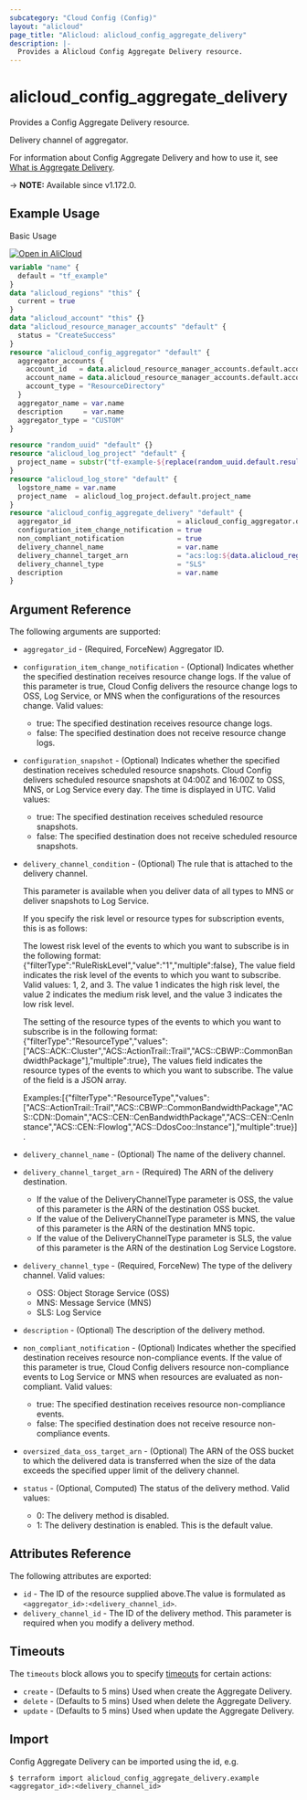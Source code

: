 ```yaml
---
subcategory: "Cloud Config (Config)"
layout: "alicloud"
page_title: "Alicloud: alicloud_config_aggregate_delivery"
description: |-
  Provides a Alicloud Config Aggregate Delivery resource.
---
```


# alicloud_config_aggregate_delivery

Provides a Config Aggregate Delivery resource.

Delivery channel of aggregator.

For information about Config Aggregate Delivery and how to use it, see [What is Aggregate Delivery](https://www.alibabacloud.com/help/en/cloud-config/latest/api-config-2020-09-07-createaggregateconfigdeliverychannel).

-> **NOTE:** Available since v1.172.0.

## Example Usage

Basic Usage

<div style="display: block;margin-bottom: 40px;"><div class="oics-button" style="float: right;position: absolute;margin-bottom: 10px;">
  <a href="https://api.aliyun.com/terraform?resource=alicloud_config_aggregate_delivery&exampleId=0ca7d69d-f0e3-cbed-ceb6-bcac284c0108ed852513&activeTab=example&spm=docs.r.config_aggregate_delivery.0.0ca7d69df0&intl_lang=EN_US" target="_blank">
    <img alt="Open in AliCloud" src="https://img.alicdn.com/imgextra/i1/O1CN01hjjqXv1uYUlY56FyX_!!6000000006049-55-tps-254-36.svg" style="max-height: 44px; max-width: 100%;">
  </a>
</div></div>

```terraform
variable "name" {
  default = "tf_example"
}
data "alicloud_regions" "this" {
  current = true
}
data "alicloud_account" "this" {}
data "alicloud_resource_manager_accounts" "default" {
  status = "CreateSuccess"
}
resource "alicloud_config_aggregator" "default" {
  aggregator_accounts {
    account_id   = data.alicloud_resource_manager_accounts.default.accounts.0.account_id
    account_name = data.alicloud_resource_manager_accounts.default.accounts.0.display_name
    account_type = "ResourceDirectory"
  }
  aggregator_name = var.name
  description     = var.name
  aggregator_type = "CUSTOM"
}

resource "random_uuid" "default" {}
resource "alicloud_log_project" "default" {
  project_name = substr("tf-example-${replace(random_uuid.default.result, "-", "")}", 0, 16)
}
resource "alicloud_log_store" "default" {
  logstore_name = var.name
  project_name  = alicloud_log_project.default.project_name
}
resource "alicloud_config_aggregate_delivery" "default" {
  aggregator_id                          = alicloud_config_aggregator.default.id
  configuration_item_change_notification = true
  non_compliant_notification             = true
  delivery_channel_name                  = var.name
  delivery_channel_target_arn            = "acs:log:${data.alicloud_regions.this.ids.0}:${data.alicloud_account.this.id}:project/${alicloud_log_project.default.project_name}/logstore/${alicloud_log_store.default.logstore_name}"
  delivery_channel_type                  = "SLS"
  description                            = var.name
}
```

## Argument Reference

The following arguments are supported:
* `aggregator_id` - (Required, ForceNew) Aggregator ID.
* `configuration_item_change_notification` - (Optional) Indicates whether the specified destination receives resource change logs. If the value of this parameter is true, Cloud Config delivers the resource change logs to OSS, Log Service, or MNS when the configurations of the resources change. Valid values:  
  - true: The specified destination receives resource change logs.  
  - false: The specified destination does not receive resource change logs.  
* `configuration_snapshot` - (Optional) Indicates whether the specified destination receives scheduled resource snapshots. Cloud Config delivers scheduled resource snapshots at 04:00Z and 16:00Z to OSS, MNS, or Log Service every day. The time is displayed in UTC. Valid values:  
  - true: The specified destination receives scheduled resource snapshots.  
  - false: The specified destination does not receive scheduled resource snapshots.  
* `delivery_channel_condition` - (Optional) The rule that is attached to the delivery channel.   

  This parameter is available when you deliver data of all types to MNS or deliver snapshots to Log Service.

  If you specify the risk level or resource types for subscription events, this is as follows:  

  The lowest risk level of the events to which you want to subscribe is in the following format: {"filterType":"RuleRiskLevel","value":"1","multiple":false}, The value field indicates the risk level of the events to which you want to subscribe. Valid values: 1, 2, and 3. The value 1 indicates the high risk level, the value 2 indicates the medium risk level, and the value 3 indicates the low risk level.  

  The setting of the resource types of the events to which you want to subscribe is in the following format: {"filterType":"ResourceType","values":["ACS::ACK::Cluster","ACS::ActionTrail::Trail","ACS::CBWP::CommonBandwidthPackage"],"multiple":true}, The values field indicates the resource types of the events to which you want to subscribe. The value of the field is a JSON array. 

  Examples:[{"filterType":"ResourceType","values":["ACS::ActionTrail::Trail","ACS::CBWP::CommonBandwidthPackage","ACS::CDN::Domain","ACS::CEN::CenBandwidthPackage","ACS::CEN::CenInstance","ACS::CEN::Flowlog","ACS::DdosCoo::Instance"],"multiple":true}].   
* `delivery_channel_name` - (Optional) The name of the delivery channel.
* `delivery_channel_target_arn` - (Required) The ARN of the delivery destination.  
  - If the value of the DeliveryChannelType parameter is OSS, the value of this parameter is the ARN of the destination OSS bucket.  
  - If the value of the DeliveryChannelType parameter is MNS, the value of this parameter is the ARN of the destination MNS topic.  
  - If the value of the DeliveryChannelType parameter is SLS, the value of this parameter is the ARN of the destination Log Service Logstore.  
* `delivery_channel_type` - (Required, ForceNew) The type of the delivery channel. Valid values:
  - OSS: Object Storage Service (OSS)
  - MNS: Message Service (MNS)
  - SLS: Log Service
* `description` - (Optional) The description of the delivery method.
* `non_compliant_notification` - (Optional) Indicates whether the specified destination receives resource non-compliance events. If the value of this parameter is true, Cloud Config delivers resource non-compliance events to Log Service or MNS when resources are evaluated as non-compliant. Valid values:  
  - true: The specified destination receives resource non-compliance events.  
  - false: The specified destination does not receive resource non-compliance events.  
* `oversized_data_oss_target_arn` - (Optional) The ARN of the OSS bucket to which the delivered data is transferred when the size of the data exceeds the specified upper limit of the delivery channel.
* `status` - (Optional, Computed) The status of the delivery method. Valid values:   
  - 0: The delivery method is disabled.   
  - 1: The delivery destination is enabled. This is the default value.  

## Attributes Reference

The following attributes are exported:
* `id` - The ID of the resource supplied above.The value is formulated as `<aggregator_id>:<delivery_channel_id>`.
* `delivery_channel_id` - The ID of the delivery method. This parameter is required when you modify a delivery method.

## Timeouts

The `timeouts` block allows you to specify [timeouts](https://www.terraform.io/docs/configuration-0-11/resources.html#timeouts) for certain actions:
* `create` - (Defaults to 5 mins) Used when create the Aggregate Delivery.
* `delete` - (Defaults to 5 mins) Used when delete the Aggregate Delivery.
* `update` - (Defaults to 5 mins) Used when update the Aggregate Delivery.

## Import

Config Aggregate Delivery can be imported using the id, e.g.

```shell
$ terraform import alicloud_config_aggregate_delivery.example <aggregator_id>:<delivery_channel_id>
```